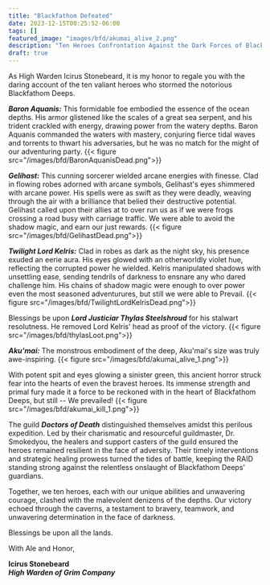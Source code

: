 ```yaml
---
title: "Blackfathom Defeated"
date: 2023-12-15T00:25:52-06:00
tags: []
featured_image: "images/bfd/akumai_alive_2.png"
description: "Ten Heroes Confrontation Against the Dark Forces of Blackfathom Deeps"
draft: true
---
```


As High Warden Icirus Stonebeard, it is my honor to regale you with the daring account of the ten valiant heroes who stormed the notorious Blackfathom Deeps.



___Baron Aquanis:___ This formidable foe embodied the essence of the ocean depths. His armor glistened like the scales of a great sea serpent, and his trident crackled with energy, drawing power from the watery depths. Baron Aquanis commanded the waters with mastery, conjuring fierce tidal waves and torrents to thwart his adversaries, but he was no match for the might of our adventuring party.
{{< figure src="/images/bfd/BaronAquanisDead.png">}}

___Gelihast:___ This cunning sorcerer wielded arcane energies with finesse. Clad in flowing robes adorned with arcane symbols, Gelihast's eyes shimmered with arcane power. His spells were as swift as they were deadly, weaving through the air with a brilliance that belied their destructive potential. Gelihast called upon their allies at to over run us as if we were frogs crossing a road busy with carriage traffic. We were able to avoid the shadow magic, and earn our just rewards.
{{< figure src="/images/bfd/GelihastDead.png">}}

___Twilight Lord Kelris:___ Clad in robes as dark as the night sky, his presence exuded an eerie aura. His eyes glowed with an otherworldly violet hue, reflecting the corrupted power he wielded. Kelris manipulated shadows with unsettling ease, sending tendrils of darkness to ensnare any who dared challenge him. His chains of shadow magic were enough to over power even the most seasoned adventurures, but still we were able to Prevail. 
{{< figure src="/images/bfd/TwilightLordKelrisDead.png">}}

Blessings be upon ___Lord Justiciar Thylas Steelshroud___ for his stalwart resolutness. He removed Lord Kelris' head as proof of the victory. 
{{< figure src="/images/bfd/thylasLoot.png">}}

___Aku'mai:___ The monstrous embodiment of the deep, Aku'mai's size was truly awe-inspiring. 
{{< figure src="/images/bfd/akumai_alive_1.png">}}

With potent spit and eyes glowing a sinister green, this ancient horror struck fear into the hearts of even the bravest heroes. Its immense strength and primal fury made it a force to be reckoned with in the heart of Blackfathom Deeps, but still -- We prevailed!
{{< figure src="/images/bfd/akumai_kill_1.png">}}

The guild ___Doctors of Death___ distinguished themselves amidst this perilous expedition. Led by their charismatic and resourceful guildmaster, Dr. Smokedyou, the healers and support casters of the guild ensured the heroes remained resilient in the face of adversity. Their timely interventions and strategic healing prowess turned the tides of battle, keeping the RAID standing strong against the relentless onslaught of Blackfathom Deeps' guardians.

Together, we ten heroes, each with our unique abilities and unwavering courage, clashed with the malevolent denizens of the depths. Our victory echoed through the caverns, a testament to bravery, teamwork, and unwavering determination in the face of darkness.

Blessings be upon all the lands.

With Ale and Honor,

__Icirus Stonebeard__  
___High Warden of Grim Company___